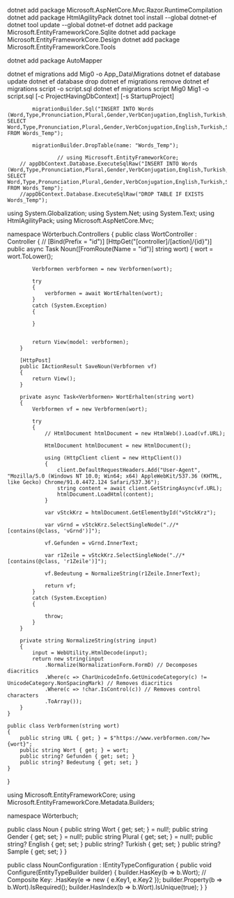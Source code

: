 dotnet add package Microsoft.AspNetCore.Mvc.Razor.RuntimeCompilation
dotnet add package HtmlAgilityPack
dotnet tool install --global dotnet-ef
dotnet tool update --global dotnet-ef
dotnet add package Microsoft.EntityFrameworkCore.Sqlite
dotnet add package Microsoft.EntityFrameworkCore.Design
dotnet add package Microsoft.EntityFrameworkCore.Tools

dotnet add package AutoMapper

dotnet ef migrations add Mig0 -o App_Data\Migrations
dotnet ef database update
dotnet ef database drop
dotnet ef migrations remove
dotnet ef migrations script -o script.sql
dotnet ef migrations script Mig0 Mig1 -o script.sql
[-c ProjectHavingDbContext] [-s StartupProject]



			migrationBuilder.Sql("INSERT INTO Words (Word,Type,Pronunciation,Plural,Gender,VerbConjugation,English,Turkish,Sample,Detail) SELECT Word,Type,Pronunciation,Plural,Gender,VerbConjugation,English,Turkish,Sample,Detail FROM Words_Temp");

			migrationBuilder.DropTable(name: "Words_Temp");

					// using Microsoft.EntityFrameworkCore;
		// appDbContext.Database.ExecuteSqlRaw("INSERT INTO Words (Word,Type,Pronunciation,Plural,Gender,VerbConjugation,English,Turkish,Sample,Detail) SELECT Word,Type,Pronunciation,Plural,Gender,VerbConjugation,English,Turkish,Sample,Detail FROM Words_Temp");
		//appDbContext.Database.ExecuteSqlRaw("DROP TABLE IF EXISTS Words_Temp");




using System.Globalization;
using System.Net;
using System.Text;
using HtmlAgilityPack;
using Microsoft.AspNetCore.Mvc;

namespace Wörterbuch.Controllers
{
	public class WortController : Controller
	{
		// [Bind(Prefix = "id")]
		[HttpGet("[controller]/[action]/{id}")]
		public async Task<ActionResult> Noun([FromRoute(Name = "id")] string wort)
		{
			wort = wort.ToLower();

			Verbformen verbformen = new Verbformen(wort);

			try
			{
				verbformen = await WortErhalten(wort);
			}
			catch (System.Exception)
			{

			}


			return View(model: verbformen);
		}

		[HttpPost]
		public IActionResult SaveNoun(Verbformen vf)
		{
			return View();
		}

		private async Task<Verbformen> WortErhalten(string wort)
		{
			Verbformen vf = new Verbformen(wort);

			try
			{
				// HtmlDocument htmlDocument = new HtmlWeb().Load(vf.URL);

				HtmlDocument htmlDocument = new HtmlDocument();

				using (HttpClient client = new HttpClient())
				{
					client.DefaultRequestHeaders.Add("User-Agent", "Mozilla/5.0 (Windows NT 10.0; Win64; x64) AppleWebKit/537.36 (KHTML, like Gecko) Chrome/91.0.4472.124 Safari/537.36");
					string content = await client.GetStringAsync(vf.URL);
					htmlDocument.LoadHtml(content);
				}

				var vStckKrz = htmlDocument.GetElementbyId("vStckKrz");

				var vGrnd = vStckKrz.SelectSingleNode(".//*[contains(@class, 'vGrnd')]");

				vf.Gefunden = vGrnd.InnerText;

				var r1Zeile = vStckKrz.SelectSingleNode(".//*[contains(@class, 'r1Zeile')]");

				vf.Bedeutung = NormalizeString(r1Zeile.InnerText);

				return vf;
			}
			catch (System.Exception)
			{

				throw;
			}
		}

		private string NormalizeString(string input)
		{
			input = WebUtility.HtmlDecode(input);
			return new string(input
				.Normalize(NormalizationForm.FormD) // Decomposes diacritics
				.Where(c => CharUnicodeInfo.GetUnicodeCategory(c) != UnicodeCategory.NonSpacingMark) // Removes diacritics
				.Where(c => !char.IsControl(c)) // Removes control characters
				.ToArray());
		}
	}

	public class Verbformen(string wort)
	{
		public string URL { get; } = $"https://www.verbformen.com/?w={wort}";
		public string Wort { get; } = wort;
		public string? Gefunden { get; set; }
		public string? Bedeutung { get; set; }
	}
}



using Microsoft.EntityFrameworkCore;
using Microsoft.EntityFrameworkCore.Metadata.Builders;

namespace Wörterbuch;

public class Noun
{
	public string Wort { get; set; } = null!;
	public string Gender { get; set; } = null!;
	public string Plural { get; set; } = null!;
	public string? English { get; set; }
	public string? Turkish { get; set; }
	public string? Sample { get; set; }
}

public class NounConfiguration : IEntityTypeConfiguration<Noun>
{
	public void Configure(EntityTypeBuilder<Noun> builder)
	{
		builder.HasKey(b => b.Wort); // Composite Key: .HasKey(e => new { e.Key1, e.Key2 });
		builder.Property(b => b.Wort).IsRequired();
		builder.HasIndex(b => b.Wort).IsUnique(true);
	}
}
